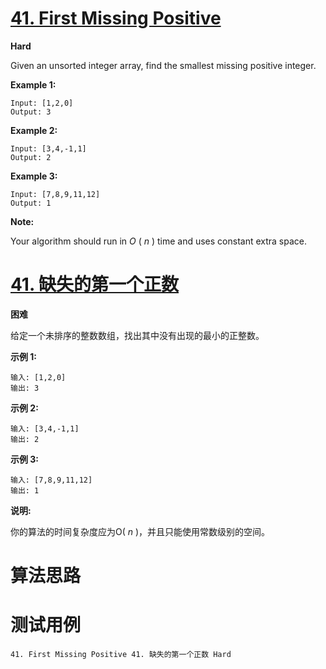 # [41. First Missing Positive][enTitle]

**Hard**

Given an unsorted integer array, find the smallest missing positive integer.

**Example 1:** 

```
Input: [1,2,0]
Output: 3

```

**Example 2:** 

```
Input: [3,4,-1,1]
Output: 2

```

**Example 3:** 

```
Input: [7,8,9,11,12]
Output: 1

```

**Note:** 

Your algorithm should run in  *O* ( *n* ) time and uses constant extra space.
# [41. 缺失的第一个正数][cnTitle]

**困难**

给定一个未排序的整数数组，找出其中没有出现的最小的正整数。

**示例 1:** 

```
输入: [1,2,0]
输出: 3

```

**示例 2:** 

```
输入: [3,4,-1,1]
输出: 2

```

**示例 3:** 

```
输入: [7,8,9,11,12]
输出: 1

```

**说明:** 

你的算法的时间复杂度应为O( *n* )，并且只能使用常数级别的空间。


# 算法思路

# 测试用例
```
41. First Missing Positive 41. 缺失的第一个正数 Hard
```

[enTitle]: https://leetcode.com/problems/first-missing-positive/
[cnTitle]: https://leetcode-cn.com/problems/first-missing-positive/
